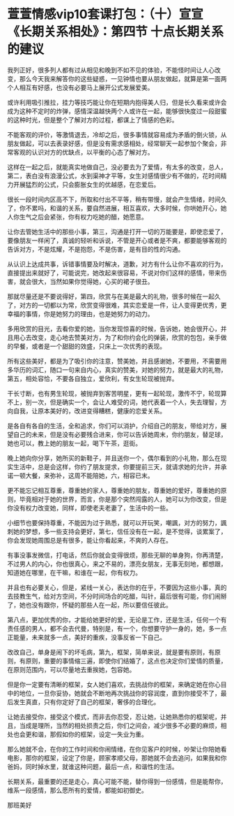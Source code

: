 # 萱萱情感vip10套课打包：（十）宣宣《长期关系相处》：第四节 十点长期关系的建议

我列正好，很多列人都有过从相见和晚到不如不见的体验，不能怪时间让人心改变，那么今天我来解答你的这些疑惑，一见钟情也要从朋友做起，就算是第一面两个人相互有好感，也没有必要马上展开公式发展爱美。

或许利用吸引推拉，挂力等技巧能让你在短期内抱得美人归，但是长久看来或许会成为这种不定时的炸弹，感情深温越快两个人或许在一起，能够很快度过一段甜蜜的这种时光，但是整个了解对方的过程，都谋上了情感的色彩。

不能客观的评价，等激情退去，冷却之后，很多事情就容易成为矛盾的倒火锁，从朋友做起，可以去表录好感，但是没有需求感相处，经常聊天一起参加个聚会，非常客观的认识对方的优缺点，以平衡的心态了解对方。

这样在一起之后，就能真实地做自己，没必要去为了爱情，有太多的改变，总人，第二，表白没有浪漫公式，水到渠神才平等，女生对感情很少有不做的，花时间精力开展猛烈的公式，只会膨胀女生的优越感，在恋爱后。

很长一段时间内区高不下，所取和付出不平等，稍有带慢，就会产生情绪，时间久了，你不累吗，和谐的关系，要自然进展，相互喜欢，大多时候，你哄她开心，她人你生气之后会紧张，你有权力吃她的醋，她愿意。

让你去管她生活中的那些小事，第三，沟通是打开一切的万能要是，即使恋爱了，要像朋友一样闲了，真诚的轻听和诉说，不管是开心或者是不爽，都要能够客观的告诉对方，不是炫耀，不是抱怨，不是伤害，是有目的性的沟通。

从认识上达成共事，诉错事情要及时解决，道歉，对方有什么让你不喜欢的行为，直接提出来就好了，可能说完，她改起来很容易，不说对你们这样的感情，带来伤害，就会很大，当然如果你觉得她，心买的裙子很丑。

那就尽量还是不要说得好，第四，欣赏与在美是最大的礼物，很多时候在一起久了，对方的一切都以为常，欣赏变得很难，其实恋爱是一件，让人变得更优秀，更幸福的事情，你是她努力的理由，也是她努力的动力。

多用欣赏的目光，去看你爱的她，当你发现惊喜的时候，告诉她，她会很开心，并且用心去改变，走心地去赞美对方，为了和你约会化的弹装，欣赏的包包，亲手做的早餐，或者是一个甜甜的效盛，只床上一次优秀的表现。

所有这些美好，都是为了吸引你的注意，赞美她，并且感谢她，不要用，不需要用多华历的词汇，随口一句来自内心，真实的赞美，对她的努力，就是最大的礼物，第五，相处容恰，不要各自独立，爱欣利，有女生轮现被抛弃。

干长寸断，也有男生轮现，被抛弃到客苦明星，更有一起轮现，激传不宁，轮现算不上，别一次，但是确实一个，会让人难受的词，她代表着一个人，失去理智，方向自我，让原本美好的，改进变得糟糕，健康的恋爱关系。

是各自有各自的生活，全和追求，你们可以消护，介绍自己的朋友，带给对方，展望自己的未来，但是没有必要残合进来，你可以告诉她周末，你约朋友，替足球，她也可以，教上她的朋友一起，喝下午茶，逛街。

晚上她向你分享，她所买的新鞋子，并且送你一个，偶尔看到的小礼物，那么在现实生活中，总是会这样，你约了朋友提求，你要提前三天，就请求她的允许，并承诺一顿大餐，来弥补，这周不能陪她，六，相容已末。

更不能忘记相互尊重，尊重她的家人，尊重她的朋友，尊重她的爱好，尊重她的原则，毕竟相对于她的世界，而言，你是那个突然闯露的人，她可以为你改变，但是你没有权力改变她，同样，即使老夫老妻了，生活中的一些。

小细节也要保持尊重，不能因为过于熟悉，就可以开玩笑，嘲諷，对方的努力，諷刺她的梦想，多一些支持会更好，第七，信任没有在一起，是不觉得，谈累案了，你会发现她周围总是有很多，能让你看起来，不爽的人存在。

有事没事发微信，打电话，然后你就会变得很烦，那些无聊的单身狗，你再清楚，不过男人的内心，你也很真心，来之不易的，漂亮女朋友，无事无刻地，都想跟，知道她在哪里，在干嘛，和谁在一起，你有权力。

并且也有必要关心，但是，紧线一关心，表达你的在乎，不要因为这些小事，真的去技教生气，给对方空间，不分时间场合的吃醋，叫针，最后很有可能，你们闹掰了，她也没有跟你，怀疑的那些人在一起，所以要信任彼此。

第八点，更加优秀的你，才能给她更好的爱，无论是工作，还是生活，任何一个有责任感的男人，都不会去代曼，特别是，有一个，你想要守护一身的，她，多一点正能量，未来就多一点，美好的重疾，没事反省一下自己。

改改自己，单身是闹下的坏毛病，第九，框架，简单来说，就是要有原则，有原则，有原则，重要的事情缩三遍，即使你们结婚了，这点也决定你们爱情的质量，在原则范围内，可以尽量地去重挨她，包容她。

但是你一定要有清晰的框架，女人她们喜欢，去挑战你的框架，来确定她在你心目中的地位，一旦你妥协，她就会不断地再次挑战你的容润度，直到你接受不了，最后发生真直，只有你定好了自己的框架，奢侈的合理化。

让她去接受你，接受这个模式，而非去你忍受，忍让她，让她熟悉你的框架呢，并且，当成是理所，当然的相处损责之后，你们之间会，减少很多不必要的麻烦，相处也会更和谐，那假如你的框架，设定一失业为重。

那么她就不会，在你的工作时间和你闹情绪，在你见客户的时候，吵架让你陪她看电影，那你的框架，设定了你是，顾家孝顺父母，那她就不会去追问，如果我和你爸妈，同时掉水里，就谁这种问题，最后一点，和谐性的生活。

长期关系，最重要的还是走心，真心可能不能，替你得到一份感情，但是能帮你，维系一段感情，那么愿所有的爱情，都能如初御史。

那班美好